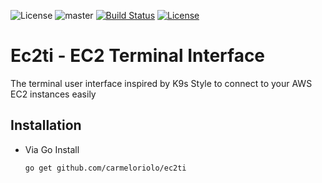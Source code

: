 ![License](https://www.repostatus.org/badges/latest/wip.svg)
![master](https://github.com/carmeloriolo/ec2ti/actions/workflows/go.yml/badge.svg?branch=master)
[![Build Status](https://travis-ci.com/carmeloriolo/ec2ti.svg?token=bawSUPPTpi76oR9sa9X6&branch=master)](https://travis-ci.com/carmeloriolo/ec2ti)
[![License](https://img.shields.io/badge/License-Apache%202.0-blue.svg)](https://github.com/carmeloriolo/ec2ti/blob/master/LICENSE)


# Ec2ti - EC2 Terminal Interface 
The terminal user interface inspired by K9s Style to connect to your AWS EC2 instances easily

## Installation
- Via Go Install

  ```
  go get github.com/carmeloriolo/ec2ti
  ```

